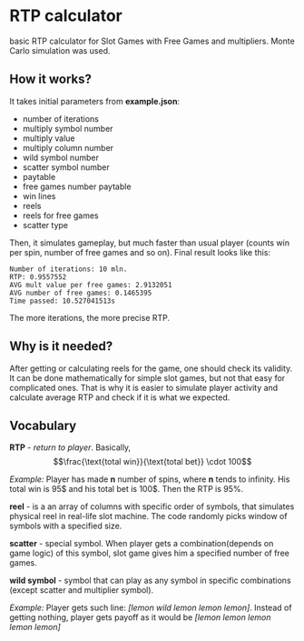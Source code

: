 # RTP calculator
basic RTP calculator for Slot Games with Free Games and multipliers. Monte Carlo simulation was used.
## How it works?
It takes initial parameters from **example.json**:
- number of iterations
- multiply symbol number
- multiply value
- multiply column number
- wild symbol number
- scatter symbol number
- paytable
- free games number paytable
- win lines
- reels
- reels for free games
- scatter type

Then, it simulates gameplay, but much faster than usual player (counts win per spin, number of free games and so on). Final result looks like this:
```
Number of iterations: 10 mln.
RTP: 0.9557552
AVG mult value per free games: 2.9132051
AVG number of free games: 0.1465395
Time passed: 10.527041513s
```
The more iterations, the more precise RTP.

## Why is it needed?
After getting or calculating reels for the game, one should check its validity. It can be done mathematically for simple slot games, but not that easy for complicated ones. That is why it is easier to simulate player activity and calculate average RTP and check if it is what we expected.

## Vocabulary
**RTP** - *return to player*. Basically, $$\frac{\text{total win}}{\text{total bet}} \cdot 100$$

*Example:*
Player has made **n** number of spins, where **n** tends to infinity. His total win is 95$ and his total bet is 100$. Then the RTP is 95%.


**reel** - is a an array of columns with specific order of symbols, that simulates physical reel in real-life slot machine. The code randomly picks window of symbols with a specified size.


**scatter** - special symbol. When player gets a combination(depends on game logic) of this symbol, slot game gives him a specified number of free games.


**wild symbol** - symbol that can play as any symbol in specific combinations (except scatter and multiplier symbol).

*Example:*
Player gets such line: *[lemon wild lemon lemon lemon]*. Instead of getting nothing, player gets payoff as it would be *[lemon lemon lemon lemon lemon]*
